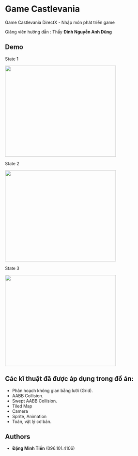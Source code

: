 # Game Castlevania
Game Castlevania DirectX - Nhập môn phát triển game

Giảng viên hướng dẫn : Thầy **Đinh Nguyễn Anh Dũng**
## Demo

State 1

<img src="https://github.com/miticc06/game/raw/branch_fix_final/1.png" data-canonical-src="https://github.com/miticc06/game/raw/branch_fix_final/1.png" width="366" height="300" />

State 2

<img src="https://github.com/miticc06/game/raw/branch_fix_final/2.png" data-canonical-src="https://github.com/miticc06/game/raw/branch_fix_final/2.png" width="366" height="300" />

State 3

<img src="https://github.com/miticc06/game/raw/branch_fix_final/3.png" data-canonical-src="https://github.com/miticc06/game/raw/branch_fix_final/3.png" width="366" height="300" />


## Các kĩ thuật đã được áp dụng trong đồ án:
- Phân hoạch không gian bằng lưới (Grid).
- AABB Collision.
- Swept AABB Collision.
- Tiled Map
- Camera
- Sprite, Animation
- Toán, vật lý cơ bản.
 
## Authors

* **Đặng Minh Tiến** (096.101.4106)
